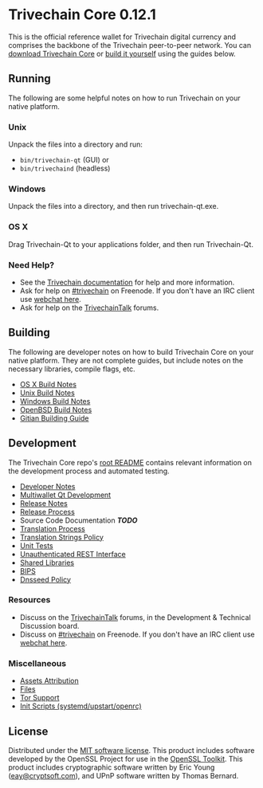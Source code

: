 Trivechain Core 0.12.1
=====================

This is the official reference wallet for Trivechain digital currency and comprises the backbone of the Trivechain peer-to-peer network. You can [download Trivechain Core](https://www.trivechain.com/downloads/) or [build it yourself](#building) using the guides below.

Running
---------------------
The following are some helpful notes on how to run Trivechain on your native platform.

### Unix

Unpack the files into a directory and run:

- `bin/trivechain-qt` (GUI) or
- `bin/trivechaind` (headless)

### Windows

Unpack the files into a directory, and then run trivechain-qt.exe.

### OS X

Drag Trivechain-Qt to your applications folder, and then run Trivechain-Qt.

### Need Help?

* See the [Trivechain documentation](https://trivechain.atlassian.net/wiki/display/DOC)
for help and more information.
* Ask for help on [#trivechain](http://webchat.freenode.net?channels=trivechain) on Freenode. If you don't have an IRC client use [webchat here](http://webchat.freenode.net?channels=trivechain).
* Ask for help on the [TrivechainTalk](https://trivechaintalk.org/) forums.

Building
---------------------
The following are developer notes on how to build Trivechain Core on your native platform. They are not complete guides, but include notes on the necessary libraries, compile flags, etc.

- [OS X Build Notes](build-osx.md)
- [Unix Build Notes](build-unix.md)
- [Windows Build Notes](build-windows.md)
- [OpenBSD Build Notes](build-openbsd.md)
- [Gitian Building Guide](gitian-building.md)

Development
---------------------
The Trivechain Core repo's [root README](/README.md) contains relevant information on the development process and automated testing.

- [Developer Notes](developer-notes.md)
- [Multiwallet Qt Development](multiwallet-qt.md)
- [Release Notes](release-notes.md)
- [Release Process](release-process.md)
- Source Code Documentation ***TODO***
- [Translation Process](translation_process.md)
- [Translation Strings Policy](translation_strings_policy.md)
- [Unit Tests](unit-tests.md)
- [Unauthenticated REST Interface](REST-interface.md)
- [Shared Libraries](shared-libraries.md)
- [BIPS](bips.md)
- [Dnsseed Policy](dnsseed-policy.md)

### Resources
* Discuss on the [TrivechainTalk](https://trivechaintalk.org/) forums, in the Development & Technical Discussion board.
* Discuss on [#trivechain](http://webchat.freenode.net/?channels=trivechain) on Freenode. If you don't have an IRC client use [webchat here](http://webchat.freenode.net/?channels=trivechain).

### Miscellaneous
- [Assets Attribution](assets-attribution.md)
- [Files](files.md)
- [Tor Support](tor.md)
- [Init Scripts (systemd/upstart/openrc)](init.md)

License
---------------------
Distributed under the [MIT software license](http://www.opensource.org/licenses/mit-license.php).
This product includes software developed by the OpenSSL Project for use in the [OpenSSL Toolkit](https://www.openssl.org/). This product includes
cryptographic software written by Eric Young ([eay@cryptsoft.com](mailto:eay@cryptsoft.com)), and UPnP software written by Thomas Bernard.
